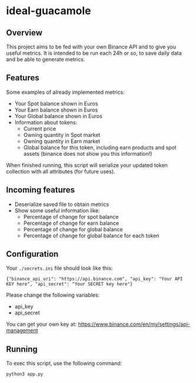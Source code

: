 # ideal-guacamole

## Overview
This project aims to be fed with your own Binance API and to give you useful metrics. It is intended to be run each 24h or so, to save daily data and be able to generate metrics.

## Features
Some examples of already implemented metrics:
  - Your Spot balance shown in Euros
  - Your Earn balance shown in Euros
  - Your Global balance shown in Euros
  - Information about tokens:
    - Current price
    - Owning quantity in Spot market
    - Owning quantity in Earn market
    - Global balance for this token, including earn products and spot assets (binance does not show you this information!)

When finished running, this script will serialize your updated token collection with all attributes (for future uses).

## Incoming features
- Deserialize saved file to obtain metrics 
- Show some useful information like:
  - Percentage of change for spot balance
  - Percentage of change for earn balance
  - Percentage of change for global balance
  - Percentage of change for global balance for each token

## Configuration
Your `./secrets.ini` file should look like this:
````
{"binance_api_uri": "https://api.binance.com", "api_key": "Your API KEY here", "api_secret": "Your SECRET key here"}
````

Please change the following variables:
- api_key
- api_secret

You can get your own key at: https://www.binance.com/en/my/settings/api-management

## Running
To exec this script, use the following command:
`````
python3 app.py
